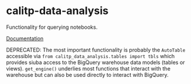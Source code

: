 # calitp-data-analysis

Functionality for querying notebooks.

[Documentation](https://docs.calitp.org/data-infra/analytics_tools/python_libraries.html#calitp-data-analysis)

DEPRECATED: The most important functionality is
probably the `AutoTable` accessible via `from calitp_data_analysis.tables import tbls` which
provides siuba access to the BigQuery warehouse data models (tables or views).
`get_engine()` underlies most functions that interact with the warehouse but can
also be used directly to interact with BigQuery.
